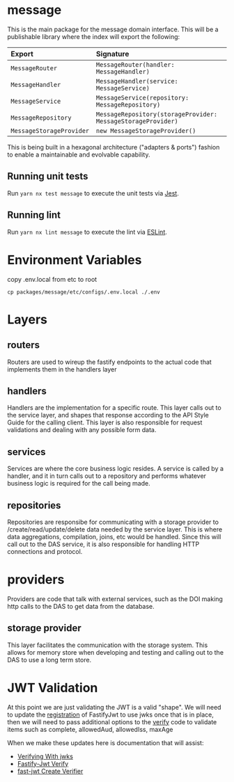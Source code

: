 # message

This is the main package for the message domain interface. This will be a
publishable library where the index will export the following:

| Export                  | Signature                                                  |
| :---------------------- | :--------------------------------------------------------- |
| `MessageRouter`          | `MessageRouter(handler: MessageHandler)`                     |
| `MessageHandler`         | `MessageHandler(service: MessageService)`                    |
| `MessageService`         | `MessageService(repository: MessageRepository)`              |
| `MessageRepository`      | `MessageRepository(storageProvider: MessageStorageProvider)` |
| `MessageStorageProvider` | `new MessageStorageProvider()`                              |

This is being built in a hexagonal architecture ("adapters & ports") fashion
to enable a maintainable and evolvable capability.

## Running unit tests

Run `yarn nx test message` to execute the unit tests via [Jest](https://jestjs.io).

## Running lint

Run `yarn nx lint message` to execute the lint via [ESLint](https://eslint.org/).

# Environment Variables

copy .env.local from etc to root

```
cp packages/message/etc/configs/.env.local ./.env
```

# Layers

## routers

Routers are used to wireup the fastify endpoints to the actual code that implements them in the handlers layer

## handlers

Handlers are the implementation for a specific route. This layer calls out to the service layer, and shapes that response according to the API Style Guide for the calling client. This layer is also responsible for request validations and dealing with any possible form data.

## services

Services are where the core business logic resides. A service is called by a handler, and it in turn calls out to a repository and performs whatever business logic is required for the call being made.

## repositories

Repositories are responsibe for communicating with a storage provider to /create/read/update/delete data needed by the service layer. This is where data aggregations, compilation, joins, etc would be handled. Since this will call out to the DAS service, it is also responsible for handling HTTP connections and protocol.

# providers

Providers are code that talk with external services, such as the DOI making http calls to the DAS to get data from the database.

## storage provider

This layer facilitates the communication with the storage system. This allows for memory store when developing and testing and calling out to the DAS to use a long term store.

# JWT Validation

At this point we are just validating the JWT is a valid "shape". We will need to update the [registration](https://github.com/cvshealth/apip-mktpl-doi-message/blob/main/src/providers/jwt/jwtProvider.ts#L9) of FastifyJwt to use jwks once that is in place, then we will need to pass additional options to the [verify](https://github.com/cvshealth/apip-mktpl-doi-message/blob/main/src/providers/jwt/jwtProvider.ts#L15) code to validate items such as complete, allowedAud, allowedIss, maxAge

When we make these updates here is documentation that will assist:

-   [Verifying With jwks](https://github.com/fastify/fastify-jwt#verifying-with-jwks)
-   [Fastify-Jwt Verify](https://github.com/fastify/fastify-jwt#verify)
-   [fast-jwt Create Verifier](https://github.com/nearform/fast-jwt#createverifier)
